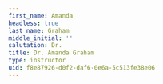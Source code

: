 ```yaml
---
first_name: Amanda
headless: true
last_name: Graham
middle_initial: ''
salutation: Dr.
title: Dr. Amanda Graham
type: instructor
uid: f8e87926-d0f2-daf6-0e6a-5c513fe38e06
---
```

